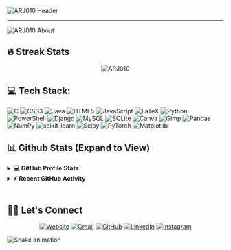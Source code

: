 ![ARJ010 Header](arj010.gif)

<hr/>

![ARJ010 About](About.gif)


## 🔥 Streak Stats

<p align="center"><img align="center" src="https://github-readme-streak-stats.herokuapp.com/?user=ARJ010&theme=algolia" alt="ARJ010" /></p>

## 💻 Tech Stack:
![C](https://img.shields.io/badge/c-%2300599C.svg?style=for-the-badge&logo=c&logoColor=white) ![CSS3](https://img.shields.io/badge/css3-%231572B6.svg?style=for-the-badge&logo=css3&logoColor=white) ![Java](https://img.shields.io/badge/java-%23ED8B00.svg?style=for-the-badge&logo=openjdk&logoColor=white) ![HTML5](https://img.shields.io/badge/html5-%23E34F26.svg?style=for-the-badge&logo=html5&logoColor=white) ![JavaScript](https://img.shields.io/badge/javascript-%23323330.svg?style=for-the-badge&logo=javascript&logoColor=%23F7DF1E) ![LaTeX](https://img.shields.io/badge/latex-%23008080.svg?style=for-the-badge&logo=latex&logoColor=white) ![Python](https://img.shields.io/badge/python-3670A0?style=for-the-badge&logo=python&logoColor=ffdd54) ![PowerShell](https://img.shields.io/badge/PowerShell-%235391FE.svg?style=for-the-badge&logo=powershell&logoColor=white) ![Django](https://img.shields.io/badge/django-%23092E20.svg?style=for-the-badge&logo=django&logoColor=white) ![MySQL](https://img.shields.io/badge/mysql-%2300000f.svg?style=for-the-badge&logo=mysql&logoColor=white) ![SQLite](https://img.shields.io/badge/sqlite-%2307405e.svg?style=for-the-badge&logo=sqlite&logoColor=white) ![Canva](https://img.shields.io/badge/Canva-%2300C4CC.svg?style=for-the-badge&logo=Canva&logoColor=white) ![Gimp](https://img.shields.io/badge/Gimp-657D8B?style=for-the-badge&logo=gimp&logoColor=FFFFFF) ![Pandas](https://img.shields.io/badge/pandas-%23150458.svg?style=for-the-badge&logo=pandas&logoColor=white) ![NumPy](https://img.shields.io/badge/numpy-%23013243.svg?style=for-the-badge&logo=numpy&logoColor=white) ![scikit-learn](https://img.shields.io/badge/scikit--learn-%23F7931E.svg?style=for-the-badge&logo=scikit-learn&logoColor=white) ![Scipy](https://img.shields.io/badge/SciPy-%230C55A5.svg?style=for-the-badge&logo=scipy&logoColor=%white) ![PyTorch](https://img.shields.io/badge/PyTorch-%23EE4C2C.svg?style=for-the-badge&logo=PyTorch&logoColor=white) ![Matplotlib](https://img.shields.io/badge/Matplotlib-%23ffffff.svg?style=for-the-badge&logo=Matplotlib&logoColor=black)

## 📊 Github Stats (Expand to View)

<details> 
  <summary><b>💻 GitHub Profile Stats</b></summary>
  <br/>
  <p align="center">
    <a href="https://github.com/ARJ010"><img align="center" src="https://github-readme-stats.vercel.app/api?username=ARJ010&show_icons=true&locale=en&theme=algolia" alt="ARJ010" height="192px"/></a>
	</p>
	<p  align="center">
	  <img src="https://github-readme-stats.vercel.app/api/top-langs?username=ARJ010&show_icons=true&locale=en&layout=compact&theme=algolia" alt="ARJ010" height="192px"/>
	</p>
  <br/>
  <b>Note:</b> Top languages is only a metric of the languages my public code consists of and doesn't reflect experience or skill level.
  </p>
</details>

<details>
  <summary><b>⚡ Recent GitHub Activity</b></summary>
  <br/>
	<a href="https://github.com/ARJ010"><img alt="Abhinav's Activity Graph" src="https://github-readme-activity-graph.vercel.app/graph?username=ARJ010&custom_title=Abhinav%20Raj's%20Contribution%20Graph&theme=react-dark" /></a>
  <br/>

</details>

<br/>


## 🙋‍♂️ Let's Connect

<p align="center">
  <a href="#"><img src="https://img.icons8.com/bubbles/50/000000/web.png" alt="Website"/></a>
	<a href="mailto:abhinavmuzhakom@gmail.com"><img src="https://img.icons8.com/bubbles/50/000000/gmail.png" alt="Gmail"/></a>
  	<a href="https://github.com/ARJ010"><img src="https://img.icons8.com/bubbles/50/000000/github.png" alt="GitHub"/></a>
  	<a href="https://linkedin.com/in/arj010"><img src="https://img.icons8.com/bubbles/50/000000/linkedin.png" alt="LinkedIn"/></a>
	<a href="https://instagram.com/_sky_lvr_"><img src="https://img.icons8.com/bubbles/50/000000/instagram.png" alt="Instagram"/></a>
	
</p>

 ![Snake animation](https://github.com/eagrundy/eagrundy/blob/output/github-contribution-grid-snake.svg)



<!--img align="right" alt="Coding" width="450" src="https://camo.githubusercontent.com/6607041227d81f650340ff070cc2843518acad359b57e5bb054a9fb7127aa041/68747470733a2f2f63646e2e6472696262626c652e636f6d2f75736572732f323634363432332f73637265656e73686f74732f353530373139362f636f6d70757465722e676966" data-canonical-src="https://cdn.dribbble.com/users/2646423/screenshots/5507196/computer.gif" style="max-width:100%;"/>

<h1 align="center">Hi, I'm Abhinav Raj <img src="https://media.giphy.com/media/hvRJCLFzcasrR4ia7z/giphy.gif" width="35"></h1>
<p align="center">
 <a href="https://github.com/DenverCoder1/readme-typing-svg"><img src="https://readme-typing-svg.herokuapp.com?lines=Data%20Science%20|%20AI%20|%20ML%20Enthusiast;Graphic%20Designer;Always%20learning%20new%20things&center=true&width=500&height=50&font=georgia"></a>
</p>
 <img align="right" alt="coding" width= "400" src="https://user-images.githubusercontent.com/10498744/210012254-234538ff-d198-48aa-8964-37e6fd45d227.gif" >


<h4 align="center">I am currently pursuing an Integrated M.Sc. in Computer Science with a specialization in Artificial Intelligence and Machine Learning at <a href="https://nasc.ac.in/">NASC</a>. I love coding, designing, and exploring new technologies.
	I am an enthusiastic learner and enjoy taking on new challenges to grow my skills. I'm passionate about problem-solving and creating innovative solutions. Open to collaboration and new opportunities!</h4>
<p align="center"> <img src="https://komarev.com/ghpvc/?username=ARJ010&label=Abhinav's%20Profile%20Views%20&color=dc143c&style=plastic" alt="ARJ010" /> </p>
<br>  -->
